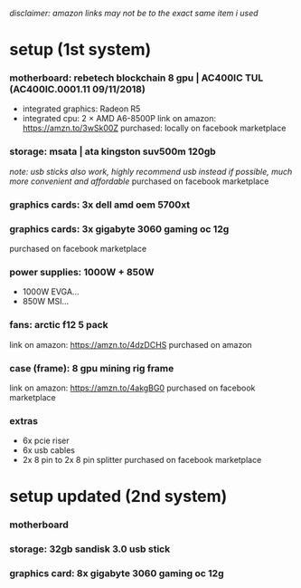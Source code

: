 _disclaimer: amazon links may not be to the exact same item i used_
# setup (1st system)

### motherboard: rebetech blockchain 8 gpu | AC400IC TUL (AC400IC.0001.11 09/11/2018)
- integrated graphics: Radeon R5
- integrated cpu: 2 × AMD A6-8500P
link on amazon: https://amzn.to/3wSk00Z
purchased: locally on facebook marketplace

### storage: msata | ata kingston suv500m 120gb
_note: usb sticks also work, highly recommend usb instead if possible, much more convenient and affordable_
purchased on facebook marketplace

### graphics cards: 3x dell amd oem 5700xt
### graphics cards: 3x gigabyte 3060 gaming oc 12g
purchased on facebook marketplace

### power supplies: 1000W + 850W
- 1000W EVGA...
- 850W MSI...

### fans: arctic f12 5 pack  
link on amazon: https://amzn.to/4dzDCHS
purchased on amazon

### case (frame): 8 gpu mining rig frame
link on amazon: https://amzn.to/4akgBG0
purchased on facebook marketplace

### extras
- 6x pcie riser
- 6x usb cables
- 2x 8 pin to 2x 8 pin splitter
purchased on facebook marketplace

# setup updated (2nd system)

### motherboard

### storage: 32gb sandisk 3.0 usb stick
### graphics card: 8x gigabyte 3060 gaming oc 12g






